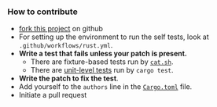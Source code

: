 ### How to contribute

* [fork this project][fork] on github
* For setting up the environment to run the self tests, look at `.github/workflows/rust.yml`.
* **Write a test that fails unless your patch is present.**
  * There are fixture-based tests run by [`cat.sh`][sh-tests].
  * There are [unit-level tests][unit-tests] run by `cargo test`.
* **Write the patch to fix the test**.
* Add yourself to the `authors` line in the [`Cargo.toml`][cargo-authors] file.
* Initiate a pull request

[fork]: https://github.com/Byron/pulldown-cmark-to-cmark/fork
[cargo-authors]: https://github.com/Byron/pulldown-cmark-to-cmark/blob/master/Cargo.toml#L4 
[unit-tests]: https://github.com/Byron/pulldown-cmark-to-cmark/blob/76667725b61be24890fbdfed5e7ecdb4c1ad1dc8/tests/fmt.rs#L146 
[sh-tests]: https://github.com/Byron/pulldown-cmark-to-cmark/blob/76667725b61be24890fbdfed5e7ecdb4c1ad1dc8/tests/cat.sh#L16
